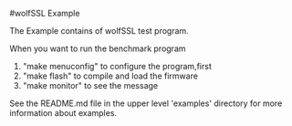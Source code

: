 #wolfSSL Example

The Example contains of wolfSSL test program.

When you want to run the benchmark program
1. "make menuconfig" to configure the program,first
2. "make flash" to compile and load the firmware
3. "make monitor" to see the message

See the README.md file in the upper level 'examples' directory for more information about examples.
